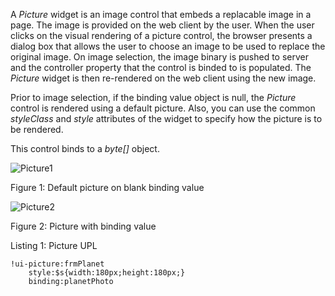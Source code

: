 A _Picture_ widget is an image control that embeds a replacable image in a page. The image is provided on the web client by the user. When the user clicks on the visual rendering of a picture control, the browser presents a dialog box that allows the user to choose an image to be used to replace the original image. 
On image selection, the image binary is pushed to server and the controller property that the control is binded to is populated. The _Picture_ widget is then re-rendered on the web client using the new image.

Prior to image selection, if the binding value object is null, the _Picture_ control is rendered using a default picture. Also, you can use the common _styleClass_ and _style_ attributes of the widget to specify how the picture is to be rendered.

This control binds to a _byte[]_ object.

<img src="images/webcomponents/controls/picture1.png" alt="Picture1" align="center">

Figure 1: Default picture on blank binding value

<img src="images/webcomponents/controls/picture2.png" alt="Picture2" align="center">

Figure 2: Picture with binding value

Listing 1: Picture UPL

```upl
!ui-picture:frmPlanet
    style:$s{width:180px;height:180px;}
    binding:planetPhoto
```

